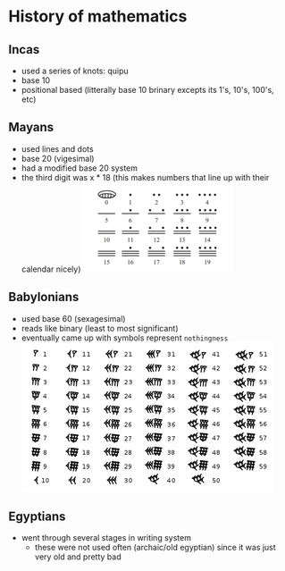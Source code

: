 # History of mathematics

## Incas
- used a series of knots: quipu
- base 10
- positional based (litterally base 10 brinary excepts its 1's, 10's, 100's, etc)

## Mayans
- used lines and dots
- base 20 (vigesimal)
- had a modified base 20 system
- the third digit was x * 18 (this makes numbers that line up with their calendar nicely)
![](./assets/mayans.png)

## Babylonians
- used base 60 (sexagesimal)
- reads like binary (least to most significant)
- eventually came up with symbols represent `nothingness`
![](./assets/450px-Babylonian_numerals.svg.png)

## Egyptians
- went through several stages in writing system
	- these were not used often (archaic/old egyptian) since it was just very old and pretty bad


